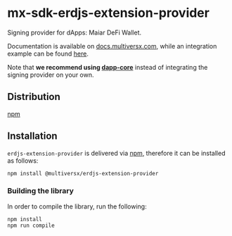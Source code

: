 # mx-sdk-erdjs-extension-provider

Signing provider for dApps: Maiar DeFi Wallet. 

Documentation is available on [docs.multiversx.com](https://docs.multiversx.com/sdk-and-tools/erdjs/erdjs-signing-providers/), while an integration example can be found [here](https://github.com/multiversx/mx-sdk-erdjs-examples/tree/main/signing-providers).

Note that **we recommend using [dapp-core](https://github.com/multiversx/mx-sdk-dapp)** instead of integrating the signing provider on your own.

## Distribution

[npm](https://www.npmjs.com/package/@multiversx/erdjs-extension-provider)

## Installation

`erdjs-extension-provider` is delivered via [npm](https://www.npmjs.com/package/@multiversx/erdjs-extension-provider), therefore it can be installed as follows:

```
npm install @multiversx/erdjs-extension-provider
```

### Building the library

In order to compile the library, run the following:

```
npm install
npm run compile
```
